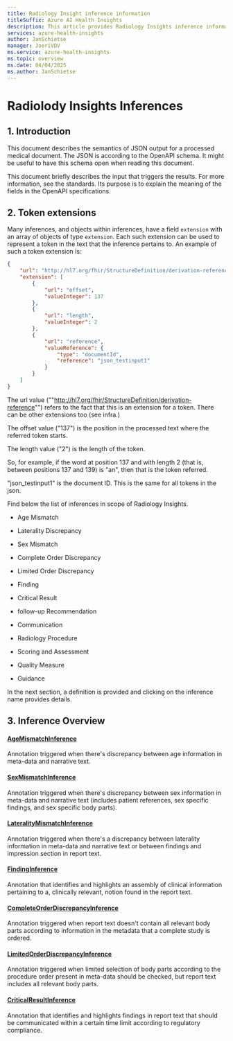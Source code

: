 ```yaml
---
title: Radiology Insight inference information
titleSuffix: Azure AI Health Insights
description: This article provides Radiology Insights inference information for the complete scope.
services: azure-health-insights
author: JanSchietse
manager: JoeriVDV
ms.service: azure-health-insights
ms.topic: overview
ms.date: 04/04/2025
ms.author: JanSchietse
---
```



# Radiolody Insights Inferences

## 1. Introduction

This document describes the semantics of JSON output for a processed medical document. 
The JSON is according to the OpenAPI schema. 
It might be useful to have this schema open when reading this document.

This document briefly describes the input that triggers the results. For more information, see the standards. Its purpose is to explain the meaning of the fields in the OpenAPI specifications.




## 2. Token extensions

Many inferences, and objects within inferences, have a field `extension` with an array of objects of type `extension`. Each such extension can be used to represent a token in the text that the inference pertains to. 
An example of such a token extension is:

```json
{
	"url": "http://hl7.org/fhir/StructureDefinition/derivation-reference",
	"extension": [
		{
			"url": "offset",
			"valueInteger": 137
		},
		{
			"url": "length",
			"valueInteger": 2
		},
		{
			"url": "reference",
			"valueReference": {
				"type": "documentId",
				"reference": "json_testinput1"
			}
		}
	]
}

```

The url value (""http://hl7.org/fhir/StructureDefinition/derivation-reference"") refers to the fact that this is an extension for a token. There can be other extensions too (see infra.)

The offset value ("137") is the position in the processed
text where the referred token starts.

The length value ("2") is the length of the token.

So, for example, if the word at position 137 and with length 2 (that is, between positions 137 and 139) is "an", then that is the token referred.

"json_testinput1" is the document ID. This is the same for all tokens in the json.

Find below the list of inferences in scope of Radiology Insights. 

- Age Mismatch
- Laterality Discrepancy
- Sex Mismatch
- Complete Order Discrepancy
- Limited Order Discrepancy
- Finding
- Critical Result
- follow-up Recommendation
- Communication
- Radiology Procedure

- Scoring and Assessment
- Quality Measure
- Guidance


In the next section, a definition is provided and clicking on the inference name provides details.




## 3. Inference Overview
 
#### [AgeMismatchInference](age-mismatch-inference.md)

Annotation triggered when there's discrepancy between age information in meta-data and narrative text. 
 
#### [SexMismatchInference](sex-mismatch-inference.md) 

Annotation triggered when there's discrepancy between sex information in meta-data and narrative text (includes patient references, sex specific findings, and sex specific body parts). 

#### [LateralityMismatchInference](laterality-mismatch-inference.md)

Annotation triggered when there's a discrepancy between laterality information in meta-data and narrative text or between findings and impression section in report text. 

#### [FindingInference](finding-inference.md)  

Annotation that identifies and highlights an assembly of clinical information pertaining to a, clinically relevant, notion found in the report text. 

#### [CompleteOrderDiscrepancyInference](complete-order-discrepancy-inference.md)  

Annotation triggered when report text doesn't contain all relevant body parts according to information in the metadata that a complete study is ordered. 

#### [LimitedOrderDiscrepancyInference](limited-order-discrepancy-inference.md)  

Annotation triggered when limited selection of body parts according to the procedure order present in meta-data should be checked, but report text includes all relevant body parts. 

#### [CriticalResultInference](critical-result-inference.md)  

Annotation that identifies and highlights findings in report text that should be communicated within a certain time limit according to regulatory compliance.